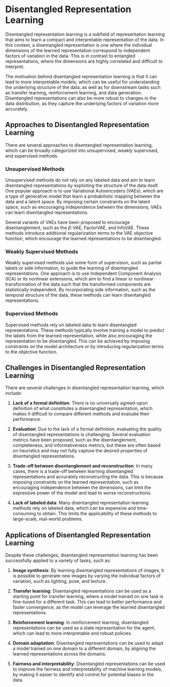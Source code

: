 # Disentangled Representation Learning

Disentangled representation learning is a subfield of representation learning that aims to learn a compact and interpretable representation of the data. In this context, a disentangled representation is one where the individual dimensions of the learned representation correspond to independent factors of variation in the data. This is in contrast to entangled representations, where the dimensions are highly correlated and difficult to interpret.

The motivation behind disentangled representation learning is that it can lead to more interpretable models, which can be useful for understanding the underlying structure of the data, as well as for downstream tasks such as transfer learning, reinforcement learning, and data generation. Disentangled representations can also be more robust to changes in the data distribution, as they capture the underlying factors of variation more accurately.

## Approaches to Disentangled Representation Learning

There are several approaches to disentangled representation learning, which can be broadly categorized into unsupervised, weakly supervised, and supervised methods.

### Unsupervised Methods

Unsupervised methods do not rely on any labeled data and aim to learn disentangled representations by exploiting the structure of the data itself. One popular approach is to use Variational Autoencoders (VAEs), which are a type of generative model that learn a probabilistic mapping between the data and a latent space. By imposing certain constraints on the latent space, such as encouraging independence between the dimensions, VAEs can learn disentangled representations.

Several variants of VAEs have been proposed to encourage disentanglement, such as the $\beta$-VAE, FactorVAE, and InfoVAE. These methods introduce additional regularization terms to the VAE objective function, which encourage the learned representations to be disentangled.

### Weakly Supervised Methods

Weakly supervised methods use some form of supervision, such as partial labels or side information, to guide the learning of disentangled representations. One approach is to use Independent Component Analysis (ICA) or its nonlinear extensions, which aim to find a linear or nonlinear transformation of the data such that the transformed components are statistically independent. By incorporating side information, such as the temporal structure of the data, these methods can learn disentangled representations.

### Supervised Methods

Supervised methods rely on labeled data to learn disentangled representations. These methods typically involve training a model to predict the labels from the learned representation, while also encouraging the representation to be disentangled. This can be achieved by imposing constraints on the model architecture or by introducing regularization terms to the objective function.

## Challenges in Disentangled Representation Learning

There are several challenges in disentangled representation learning, which include:

1. **Lack of a formal definition**: There is no universally agreed-upon definition of what constitutes a disentangled representation, which makes it difficult to compare different methods and evaluate their performance.

2. **Evaluation**: Due to the lack of a formal definition, evaluating the quality of disentangled representations is challenging. Several evaluation metrics have been proposed, such as the disentanglement, completeness, and informativeness metrics, but these are often based on heuristics and may not fully capture the desired properties of disentangled representations.

3. **Trade-off between disentanglement and reconstruction**: In many cases, there is a trade-off between learning disentangled representations and accurately reconstructing the data. This is because imposing constraints on the learned representation, such as encouraging independence between the dimensions, can limit the expressive power of the model and lead to worse reconstructions.

4. **Lack of labeled data**: Many disentangled representation learning methods rely on labeled data, which can be expensive and time-consuming to obtain. This limits the applicability of these methods to large-scale, real-world problems.

## Applications of Disentangled Representation Learning

Despite these challenges, disentangled representation learning has been successfully applied to a variety of tasks, such as:

1. **Image synthesis**: By learning disentangled representations of images, it is possible to generate new images by varying the individual factors of variation, such as lighting, pose, and texture.

2. **Transfer learning**: Disentangled representations can be used as a starting point for transfer learning, where a model trained on one task is fine-tuned for a different task. This can lead to better performance and faster convergence, as the model can leverage the learned disentangled representations.

3. **Reinforcement learning**: In reinforcement learning, disentangled representations can be used as a state representation for the agent, which can lead to more interpretable and robust policies.

4. **Domain adaptation**: Disentangled representations can be used to adapt a model trained on one domain to a different domain, by aligning the learned representations across the domains.

5. **Fairness and interpretability**: Disentangled representations can be used to improve the fairness and interpretability of machine learning models, by making it easier to identify and control for potential biases in the data.
